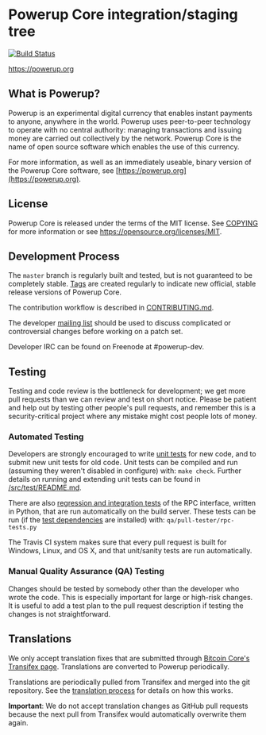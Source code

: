 Powerup Core integration/staging tree
=====================================

[![Build Status](https://travis-ci.org/powerup-project/powerup.svg?branch=master)](https://travis-ci.org/powerup-project/powerup)

https://powerup.org

What is Powerup?
----------------

Powerup is an experimental digital currency that enables instant payments to
anyone, anywhere in the world. Powerup uses peer-to-peer technology to operate
with no central authority: managing transactions and issuing money are carried
out collectively by the network. Powerup Core is the name of open source
software which enables the use of this currency.

For more information, as well as an immediately useable, binary version of
the Powerup Core software, see [https://powerup.org](https://powerup.org).

License
-------

Powerup Core is released under the terms of the MIT license. See [COPYING](COPYING) for more
information or see https://opensource.org/licenses/MIT.

Development Process
-------------------

The `master` branch is regularly built and tested, but is not guaranteed to be
completely stable. [Tags](https://github.com/powerup-project/powerup/tags) are created
regularly to indicate new official, stable release versions of Powerup Core.

The contribution workflow is described in [CONTRIBUTING.md](CONTRIBUTING.md).

The developer [mailing list](https://groups.google.com/forum/#!forum/powerup-dev)
should be used to discuss complicated or controversial changes before working
on a patch set.

Developer IRC can be found on Freenode at #powerup-dev.

Testing
-------

Testing and code review is the bottleneck for development; we get more pull
requests than we can review and test on short notice. Please be patient and help out by testing
other people's pull requests, and remember this is a security-critical project where any mistake might cost people
lots of money.

### Automated Testing

Developers are strongly encouraged to write [unit tests](src/test/README.md) for new code, and to
submit new unit tests for old code. Unit tests can be compiled and run
(assuming they weren't disabled in configure) with: `make check`. Further details on running
and extending unit tests can be found in [/src/test/README.md](/src/test/README.md).

There are also [regression and integration tests](/qa) of the RPC interface, written
in Python, that are run automatically on the build server.
These tests can be run (if the [test dependencies](/qa) are installed) with: `qa/pull-tester/rpc-tests.py`

The Travis CI system makes sure that every pull request is built for Windows, Linux, and OS X, and that unit/sanity tests are run automatically.

### Manual Quality Assurance (QA) Testing

Changes should be tested by somebody other than the developer who wrote the
code. This is especially important for large or high-risk changes. It is useful
to add a test plan to the pull request description if testing the changes is
not straightforward.

Translations
------------

We only accept translation fixes that are submitted through [Bitcoin Core's Transifex page](https://www.transifex.com/projects/p/bitcoin/).
Translations are converted to Powerup periodically.

Translations are periodically pulled from Transifex and merged into the git repository. See the
[translation process](doc/translation_process.md) for details on how this works.

**Important**: We do not accept translation changes as GitHub pull requests because the next
pull from Transifex would automatically overwrite them again.
